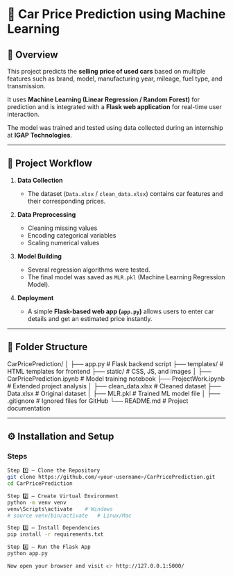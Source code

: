 # 🚗 Car Price Prediction using Machine Learning

## 📘 Overview
This project predicts the **selling price of used cars** based on multiple features such as brand, model, manufacturing year, mileage, fuel type, and transmission.

It uses **Machine Learning (Linear Regression / Random Forest)** for prediction and is integrated with a **Flask web application** for real-time user interaction.

The model was trained and tested using data collected during an internship at **IGAP Technologies**.

---

## 🧠 Project Workflow

1. **Data Collection**
   - The dataset (`Data.xlsx` / `clean_data.xlsx`) contains car features and their corresponding prices.

2. **Data Preprocessing**
   - Cleaning missing values  
   - Encoding categorical variables  
   - Scaling numerical values  

3. **Model Building**
   - Several regression algorithms were tested.  
   - The final model was saved as `MLR.pkl` (Machine Learning Regression Model).

4. **Deployment**
   - A simple **Flask-based web app (`app.py`)** allows users to enter car details and get an estimated price instantly.

---

## 📂 Folder Structure
CarPricePrediction/
│
├── app.py # Flask backend script
├── templates/ # HTML templates for frontend
├── static/ # CSS, JS, and images
│
├── CarPricePrediction.ipynb # Model training notebook
├── ProjectWork.ipynb # Extended project analysis
│
├── clean_data.xlsx # Cleaned dataset
├── Data.xlsx # Original dataset
│
├── MLR.pkl # Trained ML model file
│
├── .gitignore # Ignored files for GitHub
└── README.md # Project documentation

---

## ⚙️ Installation and Setup

### Steps 
```bash
Step 1️⃣ – Clone the Repository
git clone https://github.com/<your-username>/CarPricePrediction.git
cd CarPricePrediction

Step 2️⃣ – Create Virtual Environment
python -m venv venv
venv\Scripts\activate    # Windows
# source venv/bin/activate   # Linux/Mac

Step 3️⃣ – Install Dependencies
pip install -r requirements.txt

Step 4️⃣ – Run the Flask App
python app.py

Now open your browser and visit 👉 http://127.0.0.1:5000/
